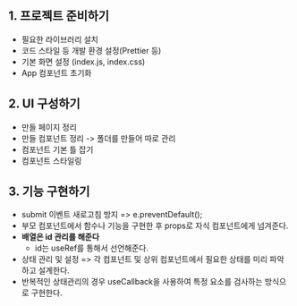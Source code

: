 ## 1. 프로젝트 준비하기

- 필요한 라이브러리 설치
- 코드 스타일 등 개발 환경 설정(Prettier 등)
- 기본 화면 설정 (index.js, index.css)
- App 컴포넌트 초기화

## 2. UI 구성하기

- 만들 페이지 정리
- 만들 컴포넌트 정리 -> 폴더를 만들어 따로 관리
- 컴포넌트 기본 틀 잡기
- 컴포넌트 스타일링

## 3. 기능 구현하기

- submit 이벤트 새로고침 방지 => e.preventDefault();
- 부모 컴포넌트에서 함수나 기능을 구현한 후 props로 자식 컴포넌트에게 넘겨준다.
- **배열은 id 관리를 해준다**
  - id는 useRef를 통해서 선언해준다.
- 상태 관리 및 설정 => 각 컴포넌트 및 상위 컴포넌트에서 필요한 상태를 미리 파악하고 설계한다.
- 반복적인 상태관리의 경우 useCallback을 사용하여 특정 요소를 검사하는 방식으로 구현한다.
